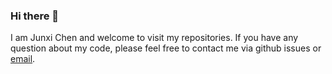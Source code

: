 ### Hi there 👋
I am Junxi Chen and welcome to visit my repositories.
If you have any question about my code, please feel free to contact me via github issues or [email](mailto:chenjunxi22@mails.ucas.ac.cn).

